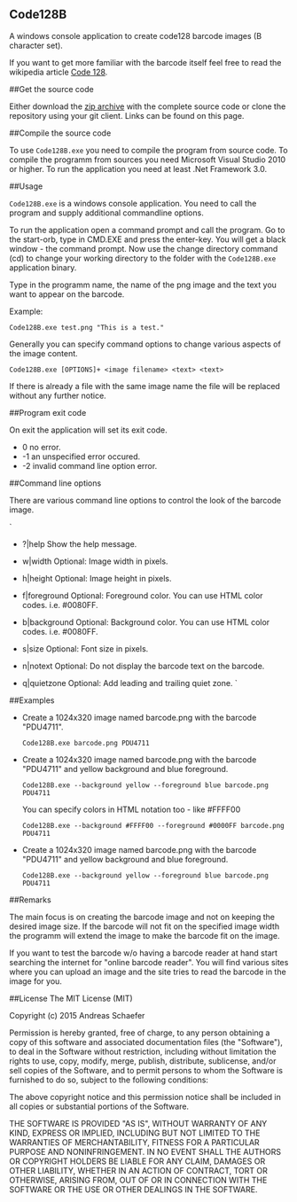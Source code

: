 ## Code128B
A windows console application to create code128 barcode images (B character set).

If you want to get more familiar with the barcode itself feel free to read the wikipedia article [Code 128](http://http://en.wikipedia.org/wiki/Code_128).


##Get the source code 

Either download the [zip archive](https://github.com/AndiSHFR/Code128B/archive/master.zip) with the complete source code or clone the repository using your git client.
Links can be found on this page.


##Compile the source code

To use `Code128B.exe` you need to compile the program from source code.
To compile the programm from sources you need Microsoft Visual Studio 2010 or higher.
To run the application you need at least .Net Framework 3.0.


##Usage

`Code128B.exe` is a windows console application. 
You need to call the program and supply additional commandline options. 

To run the application open a command prompt and call the program.
Go to the start-orb, type in CMD.EXE and press the enter-key. 
You will get a black window - the command prompt.
Now use the change directory command (cd) to change your working directory to the folder with the `Code128B.exe` application binary.

Type in the programm name, the name of the png image and the text you want to appear on the barcode.

Example:

   `Code128B.exe test.png "This is a test."`
   
Generally you can specify command options to change various aspects of the image content.

   `Code128B.exe [OPTIONS]+ <image filename> <text> <text>`

If there is already a file with the same image name the file will be replaced without any further notice.

##Program exit code

On exit the application will set its exit code.

   * 0   no error.
   * -1  an unspecified error occured.
   * -2  invalid command line option error.


##Command line options

There are various command line options to control the look of the barcode image.

   `
   * ?|help          Show the help message.

   * w|width         Optional: Image width in pixels.
   * h|height        Optional: Image height in pixels.
   * f|foreground    Optional: Foreground color. You can use HTML color codes. i.e. #0080FF.
   * b|background    Optional: Background color. You can use HTML color codes. i.e. #0080FF.
   * s|size          Optional: Font size in pixels.
   * n|notext        Optional: Do not display the barcode text on the barcode.
   * q|quietzone     Optional: Add leading and trailing quiet zone.
   `

##Examples

* Create a 1024x320 image named barcode.png with the barcode "PDU4711".

   `Code128B.exe barcode.png PDU4711`


* Create a 1024x320 image named barcode.png with the barcode "PDU4711" and yellow background and blue foreground.

   `Code128B.exe --background yellow --foreground blue barcode.png PDU4711`

   You can specify colors in HTML notation too - like #FFFF00

   `Code128B.exe --background #FFFF00 --foreground #0000FF barcode.png PDU4711`


* Create a 1024x320 image named barcode.png with the barcode "PDU4711" and yellow background and blue foreground.

   `Code128B.exe --background yellow --foreground blue barcode.png PDU4711`
   

##Remarks

The main focus is on creating the barcode image and not on keeping the desired image size.
If the barcode will not fit on the specified image width the programm will extend the image to make the barcode fit on the image.

If you want to test the barcode w/o having a barcode reader at hand start searching the internet for "online barcode reader".
You will find various sites where you can upload an image and the site tries to read the barcode in the image for you.


##License
The MIT License (MIT)

Copyright (c) 2015 Andreas Schaefer

Permission is hereby granted, free of charge, to any person obtaining a copy
of this software and associated documentation files (the "Software"), to deal
in the Software without restriction, including without limitation the rights
to use, copy, modify, merge, publish, distribute, sublicense, and/or sell
copies of the Software, and to permit persons to whom the Software is
furnished to do so, subject to the following conditions:

The above copyright notice and this permission notice shall be included in all
copies or substantial portions of the Software.

THE SOFTWARE IS PROVIDED "AS IS", WITHOUT WARRANTY OF ANY KIND, EXPRESS OR
IMPLIED, INCLUDING BUT NOT LIMITED TO THE WARRANTIES OF MERCHANTABILITY,
FITNESS FOR A PARTICULAR PURPOSE AND NONINFRINGEMENT. IN NO EVENT SHALL THE
AUTHORS OR COPYRIGHT HOLDERS BE LIABLE FOR ANY CLAIM, DAMAGES OR OTHER
LIABILITY, WHETHER IN AN ACTION OF CONTRACT, TORT OR OTHERWISE, ARISING FROM,
OUT OF OR IN CONNECTION WITH THE SOFTWARE OR THE USE OR OTHER DEALINGS IN THE
SOFTWARE.

